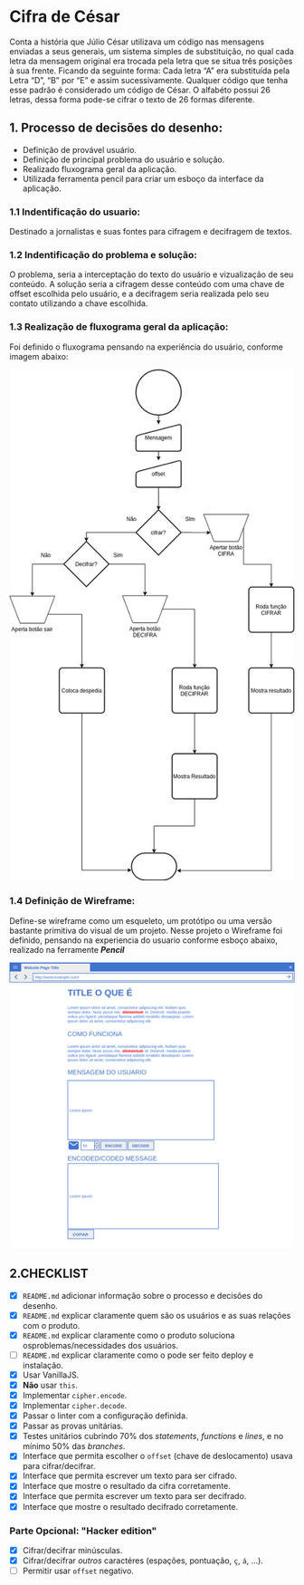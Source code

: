 # Cifra de César

Conta a história que Júlio César utilizava um código nas mensagens enviadas a seus generais,
um sistema simples de substituição, no qual cada letra da mensagem original era trocada pela
letra que se situa três posições à sua frente. Ficando da seguinte forma:
Cada letra “A” era substituída pela Letra “D”, “B” por “E” e assim sucessivamente.
Qualquer código que tenha esse padrão é considerado um código de César.
O alfabéto possui 26 letras, dessa forma pode-se cifrar o texto de 26 formas diferente.


## 1. Processo de decisões do desenho:
* Definição de provável usuário. 
* Definição de principal problema do usuário e solução.
* Realizado fluxograma geral da aplicação.
* Utilizada ferramenta pencil para criar um esboço da interface da aplicação.

### 1.1 Indentificação do usuario:
Destinado a jornalistas e suas fontes para cifragem e decifragem de textos.

### 1.2 Indentificação do problema e solução:
O problema, seria a interceptação do texto do usuário e vizualização de seu conteúdo.
A solução seria a cifragem desse conteúdo com uma chave de offset escolhida pelo usuário, e a decifragem seria realizada pelo seu contato utilizando a chave escolhida.

### 1.3 Realização de fluxograma geral da aplicação:
Foi definido o fluxograma pensando na experiência do usuário, conforme imagem abaixo:


![Fluxograma geral da aplicação](img_readme/fluxograma_geral.jpg)

### 1.4 Definição de Wireframe:
Define-se wireframe como um esqueleto, um protótipo ou uma versão bastante primitiva do visual de um projeto.
Nesse projeto o Wireframe foi definido, pensando na experiencia do usuario conforme esboço abaixo, realizado na ferramente ***Pencil***


![wireframe cifra de césar](img_readme/pagina_result.png)


## 2.CHECKLIST
* [x] `README.md` adicionar informação sobre o processo e decisões do desenho.
* [x] `README.md` explicar claramente quem são os usuários e as suas relações com o produto.
* [x] `README.md` explicar claramente como o produto soluciona osproblemas/necessidades dos usuários.
* [ ] `README.md` explicar claramente como o pode ser feito deploy e instalação.
* [x] Usar VanillaJS.
* [x] **Não** usar `this`.
* [x] Implementar `cipher.encode`.
* [x] Implementar `cipher.decode`.
* [x]  Passar o linter com a configuração definida.
* [x] Passar as provas unitárias.
* [x] Testes unitários cubrindo 70% dos _statements_, _functions_ e _lines_, e
  no mínimo 50% das _branches_.
* [x] Interface que permita escolher o `offset` (chave de deslocamento) usava
  para cifrar/decifrar.
* [x] Interface que permita escrever um texto para ser cifrado.
* [x] Interface que mostre o resultado da cifra corretamente.
* [x] Interface que permita escrever um texto para ser decifrado.
* [x] Interface que mostre o resultado decifrado corretamente.

### Parte Opcional: "Hacker edition"

* [x] Cifrar/decifrar minúsculas.
* [x] Cifrar/decifrar _outros_ caractéres (espações, pontuação, `ç`, `á`, ...).
* [ ] Permitir usar `offset` negativo.

<!-- ctrl+shift+v pré vizualizar -->